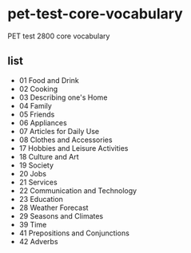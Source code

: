# pet-test-core-vocabulary

PET test 2800 core vocabulary

## list
- 01 Food and Drink
- 02 Cooking
- 03 Describing one's Home
- 04 Family
- 05 Friends
- 06 Appliances
- 07 Articles for Daily Use
- 08 Clothes and Accessories
- 17 Hobbies and Leisure Activities
- 18 Culture and Art
- 19 Society
- 20 Jobs
- 21 Services
- 22 Communication and Technology
- 23 Education
- 28 Weather Forecast
- 29 Seasons and Climates
- 39 Time
- 41 Prepositions and Conjunctions
- 42 Adverbs
